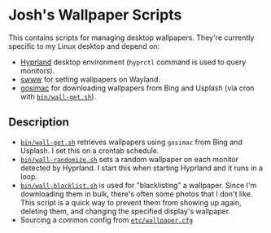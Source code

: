 # Josh's Wallpaper Scripts

This contains scripts for managing desktop wallpapers. They're currently
specific to my Linux desktop and depend on:

* [Hyprland](https://hyprland.org/) desktop environment (`hyprctl` command is
  used to query monitors).
* [swww](https://github.com/Horus645/swww) for setting wallpapers on Wayland.
* [gosimac](https://github.com/1995parham/gosimac) for downloading wallpapers
  from Bing and Usplash (via cron with [`bin/wall-get.sh`](bin/wall-get.sh)).

## Description

* [`bin/wall-get.sh`](bin/wall-get.sh) retrieves wallpapers using `gosimac` from Bing and
  Usplash. I set this on a crontab schedule.
* [`bin/wall-randomize.sh`](bin/wall-randomize.sh) sets a random wallpaper on
  each monitor detected by Hyprland. I start this when starting Hyprland and it
  runs in a loop.
* [`bin/wall-blacklist.sh`](bin/wall-blacklist.sh) is used for "blacklisting" a wallpaper.
  Since I'm downloading them in bulk, there's often some photos that I don't
  like. This script is a quick way to prevent them from showing up again,
  deleting them, and changing the specified display's wallpaper.
* Sourcing a common config from [`etc/wallpaper.cfg`](etc/wallpaper.cfg)
